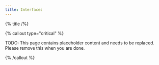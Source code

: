```yaml
---
title: Interfaces
---
```


{% title /%}

{% callout type="critical" %}

TODO: This page contains placeholder content and needs to be replaced. Please remove this when you are done.

{% /callout %}

